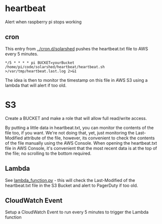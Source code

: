 # heartbeat

Alert when raspberry pi stops working

## cron

This entry from [../cron.d/solarshed](../cron.d/solarshed) pushes the heartbeat.txt file to AWS every 5 minutes.

```
*/5 * * * * pi BUCKET=yourBucket /home/pi/code/solarshed/heartbeat/heartbeat.sh >/var/tmp/heartbeat.last.log 2>&1
```

The idea is then to monitor the timestamp on this file in AWS S3 using a lambda that will alert if too old.

# S3

Create a BUCKET and make a role that will allow full read/write access.

By putting a little data in heartbeat.txt, you can monitor the contents of the file too, if you want. We're not doing that, yet, just monitoring the Last-Modified attribute of the file, however, its convenient to check the contents of the file manually using the AWS Console. When opening the heartbeat.txt file in AWS Console, it's convenient that the most recent data is at the top of the file; no scrolling to the bottom required.

## Lambda 

See [lambda_function.py](lambda_function.py) - this will check the Last-Modified of the heartbeat.txt file in the S3 Bucket and alert to PagerDuty if too old.

## CloudWatch Event

Setup a CloudWatch Event to run every 5 minutes to trigger the Lambda function

